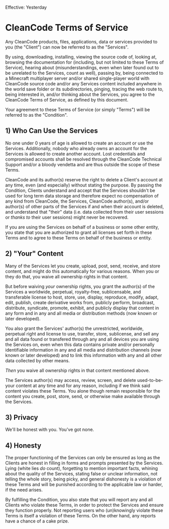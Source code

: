 
Effective: Yesterday

CleanCode Terms of Service
==========================

Any CleanCode products, files, applications, data or services provided to you (the "Client") can now be referred to as the "Services".

By using, downloading, installing, viewing the source code of, looking at, browsing the documentation for (including, but not limited to these Terms of Service), hearing about (misunderstandings, even when later found out to be unrelated to the Services, count as well), passing by, being connected to a Minecraft multiplayer server and/or shared single-player world with CleanCode source code and/or any Services content included anywhere in the world save folder or its subdirectories, pinging, tracing the web route to, being interested in, and/or thinking about the Services, you agree to the CleanCode Terms of Service, as defined by this document.

Your agreement to these Terms of Service (or simply "Terms") will be referred to as the "Condition".

## 1) Who Can Use the Services

No one under 0 years of age is allowed to create an account or use the Services. Additionally, nobody who already owns an account for the Services is allowed to create another account. Lost credentials and compromised accounts shall be resolved through the CleanCode Technical Support and/or a bloody vendetta and are thus outside the scope of these Terms.

CleanCode and its author(s) reserve the right to delete a Client's account at any time, even (and especially) without stating the purpose. By passing the Condition, Clients understand and accept that the Services shouldn't be used for long term data storage and therefore expect no compensation of any kind from CleanCode, the Services, CleanCode author(s), and/or author(s) of other parts of the Services if and when their account is deleted, and understand that "their" data (i.e. data collected from their user sessions or *thanks to* their user sessions) might never be recovered.

If you are using the Services on behalf of a business or some other entity, you state that you are authorized to grant all licenses set forth in these Terms and to agree to these Terms on behalf of the business or entity.

## 2) "Your" Content

Many of the Services let you create, upload, post, send, receive, and store content, and might do this automatically for various reasons. When you or they do that, you waive all ownership rights in that content.

But before waiving *your* ownership rights, you grant the author(s) of the Services a worldwide, perpetual, royalty-free, sublicensable, and transferable license to host, store, use, display, reproduce, modify, adapt, edit, publish, create derivative works from, publicly perform, broadcast, distribute, syndicate, promote, exhibit, and publicly display that content in any form and in any and all media or distribution methods (now known or later developed).

You also grant the Services' author(s) the unrestricted, worldwide, perpetual right and license to use, transfer, store, sublicense, and sell any and all data found or transfered through any and all devices you are using the Services on, even when this data contains private and/or personally identifiable information in any and all media and distribution channels (now known or later developed) and to link this information with any and all other data collected by other means.

*Then* you waive all ownership rights in that content mentioned above.

The Services author(s) may access, review, screen, and delete used-to-be-your content at any time and for any reason, including if we think said content violates these Terms. You alone though remain responsible for the content you create, post, store, send, or otherwise make available through the Services.

## 3) Privacy

We'll be honest with you. You've got none.

## 4) Honesty

The proper functioning of the Services can only be ensured as long as the Clients are honest in filling in forms and prompts presented by the Services. Lying (white lies *do* count), forgetting to mention important facts, whining about the quality of the Services, stating false or unclear information, not telling the whole story, being picky, and general dishonesty is a violation of these Terms and will be punished according to the applicable law or harder, if the need arises.

By fulfilling the Condition, you also state that you will report any and all Clients who violate these Terms, in order to protect the Services and ensure they  function properly. Not reporting users who (un)knowingly violate these Terms is itself a violation of these Terms. On the other hand, any reports have a chance of a cake prize.
